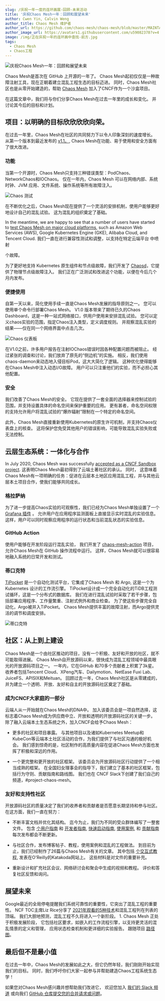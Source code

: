 ```yaml
---
slug: /庆祝一年一度的连环画展-回顾-未来活动
title: '庆祝Chaos Mesh一年：回顾和展望未来'
author: Cwen Yin, Calvin Weng
author_title: Chaos Mesh 维护者
author_url: https://github.com/chaos-mesh/chaos-mesh/blob/master/MAINTAINERS.md
author_image_url: https://avatars1.githubusercontent.com/u59082378?v=4
image: /img/正在庆祝一年的连环画中查找-前方.jpg
tags:
  - Chaos Mesh
  - Chaos工程
---
```


![庆祝Chaos Mesh一年：回顾和展望未来](/img/celebrating-one-year-of-chaos-mesh-looking-back-and-ahead.jpg)

Chaos Mesh是首次在 GitHub 上开源的一年了。 Chaos Mesh起初仅仅是一种故障注射工具，现在正朝着建立混乱工程生态的目标迈进。 同时，Chaos Mesh社区也是从零开始建造的，帮助 [Chaos Mesh](https://github.com/chaos-mesh/chaos-mesh) 加入了CNCF作为一个沙盒项目。

<!--truncate-->

在这篇文章中，我们将与你们分享Chaos Mesh在过去一年里的成长和变化。 并讨论其今后的目标和计划。

## 项目：以明确的目标欣欣欣欣向荣。

在过去一年里，Chaos Mesh在社区的共同努力下以令人印象深刻的速度增长。 从第一个版本到最近发布的 [v1.1。](https://github.com/chaos-mesh/chaos-mesh/releases/tag/v1.1.0), Chaos Mesh在功能、易于使用和安全方面有了很大改进。

### 功能

当第一个开源时，Chaos Mesh只支持三种错误类型：PodChaos、NetworkChaos和IOChaos。 仅在一年内，Chaos Mesh 可以在网络内部、系统时钟、JVM 应用、文件系统、操作系统等所有故障注入。

![Chaos 测试](/img/chaos-tests.png)

在不断优化之后，Chaos Mesh现在提供了一个灵活的安排机制，使用户能够更好地设计自己的混乱试验。 这为混乱的组织奠定了基础。

In the meantime, we are happy to see that a number of users have started to [test Chaos Mesh on major cloud platforms](https://github.com/chaos-mesh/chaos-mesh/issues/1182), such as Amazon Web Services (AWS), Google Kubernetes Engine (GKE), Alibaba Cloud, and Tencent Cloud.  我们一直在进行兼容性测试和调整，以支持在特定云端平台</a> 中喷射

个故障。</p> 

为了更好地支持 Kubernetes 原生组件和节点级故障，我们开发了 [Chaosd](https://github.com/chaos-mesh/chaosd)，它提供了物理节点级故障注入。 我们正在广泛测试和改进这个功能，以便在今后几个月内发布。



### 便捷使用

自第一天以来，简化使用手续一直是Chaos Mesh发展的指导原则之一。  您可以使用单个命令行部署Chaos Mesh。 V1.0 版本带来了期待已久的Chaos Dashboard，这是一种一站式网络接口，供用户使用来安排混乱试验。 您可以定义chaos实验的范围，指定Chaos注入类型，定义调度规则。 并观察混乱实验的结果——仅在同一个网络界面中点击几次。

![Chaos 仪表板](/img/chaos-dashboard1.png)

在V1.0之前，许多用户报告在注射IOChaos错误时因各种配置问题而被阻止。 经过紧张的调查和讨论，我们放弃了原先的“侧边机”的实施。 相反，我们使用chaos-daemon来动态地入侵目标Pod，这大大简化了逻辑。 这种优化使得能够在Chaos Mesh中注入动态I/O故障。 用户可以只注重他们的实验，而不必担心其他配置。



### 安全

我们改善了Chaos Mesh的安全。 它现在提供了一套全面的选择器来控制试验的范围，并支持设置具体的命名空间来保护重要的应用。 更有甚者，命名空间权限的支持允许用户将混乱试验的“爆炸辐射”限制在一个特定的命名空间。

此外，Chaos Mesh直接重新使用Kubernetes的原生许可机制，并支持Chaos仪表盘上的核查。 这将保护您免受其他用户的错误影响，可能导致混乱实验失败或无法控制。



## 云层生态系统：一体化与合作

In July 2020, Chaos Mesh was successfully [accepted as a CNCF Sandbox project](https://chaos-mesh.org/blog/chaos-mesh-join-cncf-sandbox-project). 这表明Chaos Mesh最初得到了云端土著社区的承认。 同时， 这意味着Chaos Mesh有一项明确的任务：促进在云层本土地区应用混乱工程，并与其他云层本土项目合作，使我们能够共同成长。



### 格拉萨纳

为了进一步提高Chaos实验的可观察性，我们已经为Chaos Mesh单独设置了一个 [Grafana 插件](https://github.com/chaos-mesh/chaos-mesh-datasource) 。 允许用户在应用程序监测面板上直接显示实时混乱的实验信息。 这样，用户可以同时观察应用程序的运行状态和当前混乱状态的实验信息。



### GitHub Action

使用户能够在开发阶段运行混乱实验， 我们开发了 [chaos-mesh-action](https://github.com/chaos-mesh/chaos-mesh-action) 项目，允许Chaos Mesh在 GitHub 操作流程中运行。 这样，Chaos Mesh就可以很容易地融入系统的日常开发和测试。



### 蒂口克特

[TiPocket](https://github.com/pingcap/tipocket) 是一个自动化测试平台，它集成了Chaos Mesh 和 Argo, 这是一个为 Kubernetes 设计的工作流引擎。 TiPocket设计成一个完全自动化的TiDB工程测试循环，这是一个分布式的数据库。 我们在进行混乱试验时采取了若干步骤，包括部署应用程序、工作量繁重、注射式例外和商业检查。 为了使这些步骤完全自动化，Argo被并入TiPocket。 Chaos Mesh提供丰富的故障注射，而Argo提供灵活的调节和调度安排。

![蒂口克特](/img/tipocket.png)



## 社区：从上到上建设

Chaos Mesh是一个由社区推动的项目，没有一个积极、友好和开放的社区，就不可能取得进展。 Chaos Mesh自开放源码以来，很快成为混乱工程领域中最具眼光的开放源码项目之一。 一年内，它在GitHub 和70多个贡献者上积累了3k星。 收养者包括Tencent Cloud、XPeng汽车、Dailymotion、NetEase Fuxi Lab、JuiceFS、APISIX和Meituan。 回顾过去一年，Chaos Mesh社区是从零建成的， 并为建立一个透明、开放、友好和自主的开放源码社区奠定了基础。



### 成为CNCF大家庭的一部分

云端人从一开始就在Chaos Mesh的DNA中。 加入该委员会是一项自然选择，这标志着Chaos Mesh成为供应商中立、开放和透明的开放源码社区的关键一步。 除了融入云端本土生态系统之外，加入CNCF会给予Chaos Mesh：

- 更多的社区和项目暴露。 与其他项目以及诸如Kubernetes Meetup和KubeCon等云端本土社区活动的合作，为我们提供了与社区沟通的极好机会。 我们感到惊奇的是，社区制作的高质量内容在促进Chaos Mesh方面也发挥了积极和深远的作用。

- 一个更完整和更开放的社区框架。 该委员会为开放源码社区行动提供了一个相当成熟的框架。 在全国妇女理事会的指导下，我们建立了基本的社区框架，包括行为守则、贡献指南和路线图。 我们也在 CNCF Slack下创建了我们自己的频道，#project-chaos-mesh。



### 友好和支持性社区

开放源码社区的质量决定了我们的收养者和贡献者是否愿意长期坚持和参与社区。 在这方面，我们一直在努力：

- 不断丰富文档并优化其结构。 迄今为止，我们为不同的受众群体编写了一整套文件。 包含 [个用户指南](https://chaos-mesh.org/docs/user_guides/installation/) 和 [开发者指南](https://chaos-mesh.org/docs/development_guides/development_overview), [快速启动指南](https://chaos-mesh.org/docs/get_started/get_started_on_kind), [使用案例](https://chaos-mesh.org/docs/use_cases/multi_data_centers), 和 [贡献指南](https://github.com/chaos-mesh/chaos-mesh/blob/master/CONTRIBUTING.md) 每次发布都会不断更新。

- 与社区合作，发布博客帖子、教程，使用案例和混乱的工程做法。 到目前为止，我们已经制作了26篇与Chaos Mesh有关的文章。 其中包括 [个交互式教程](https://chaos-mesh.org/interactiveTutorial), 发表在O'Reilly的Katakoda网站上。 这些材料是对文件的重要补充。

- 重新设计和扩充社区会议、网络研讨会和聚会中生成的视频和教程。 评价和答复社区反馈和询问。



## 展望未来

Google最近的全局停电提醒我们系统可靠性的重要性，它突出了混乱工程的重要性。 NCF TOC主席Liz Rice分享了 [2021年观看的5种技术](https://twitter.com/CloudNativeFdn/status/1329863326428499971)和混乱工程列在列表的顶端。 我们大胆地预测，混乱工程不久将进入一个新阶段。 1. Chaos Mesh 正处于积极发展阶段， 它包括社区要求，如嵌入的工作流程引擎，以支持更灵活的混乱情景的定义和管理， 应用状态检查机制和更详细的实验报告。  跟随项目 [路径图](https://github.com/chaos-mesh/chaos-mesh/blob/master/ROADMAP.md)。



## 最后但不是最小值

在过去一年中，Chaos Mesh的发展如此之大，但它仍然年轻，我们刚刚开始实现我们的目标。 同时，我们呼吁你们大家一起参与并帮助建造Chaos工程系统生态学！

如果您对Chaos Mesh感兴趣并想帮助我们改进它， 欢迎您加入 [我们的 Slack 频道](https://slack.cncf.io/) 或向我们 [GitHub 仓库提交您的合并请求或问题](https://github.com/chaos-mesh/chaos-mesh)。
